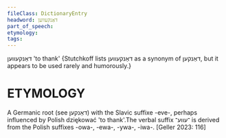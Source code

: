 ```yaml
---
fileClass: DictionaryEntry
headword: דאַנקעווען
part_of_speech: 
etymology: 
tags: 
---
```

דאַנקעווען
'to thank'
{Stutchkoff lists דאַנקעווען as a synonym of דאַנקען, but it appears to be used rarely and humorously.}

ETYMOLOGY
===========
A Germanic root (see דאַנקען) with the Slavic suffixe -eve-, perhaps influenced by Polish dziękować 'to thank'.The verbal suffix ־עווע־ is derived from the Polish suffixes -owa-, -ewa-, -ywa-, -iwa-.
[Geller 2023: 116]